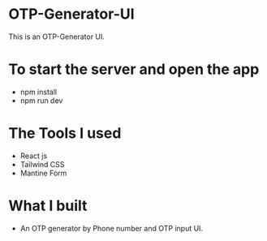 # OTP-Generator-UI

This is an OTP-Generator UI.

# To start the server and open the app

- npm install
- npm run dev

# The Tools I used

- React js
- Tailwind CSS
- Mantine Form

# What I built

- An OTP generator by Phone number and OTP input UI.
